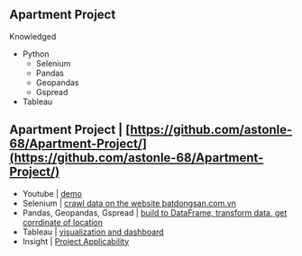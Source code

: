 ## Apartment Project
Knowledged
- Python
  + Selenium
  + Pandas
  + Geopandas
  + Gspread
- Tableau
## Apartment Project | [https://github.com/astonle-68/Apartment-Project/](https://github.com/astonle-68/Apartment-Project/)
- Youtube | [demo](https://youtu.be/OWUCJNW-FSA)
- Selenium | [crawl data on the website batdongsan.com.vn](https://github.com/astonle-68/Apartment-Project/blob/master/Crawl_Data.py)
- Pandas, Geopandas, Gspread | [build to DataFrame, transform data, get corrdinate of location](https://github.com/astonle-68/Apartment-Project/blob/master/ETL_Data.py)
- Tableau | [visualization and dashboard](https://public.tableau.com/views/ApartmentProjectInVietnam/ApartmentProjects?:language=en-US&:sid=&:redirect=auth&:display_count=n&:origin=viz_share_link)
- Insight | [Project Applicability](https://github.com/astonle-68/Apartment-Project/blob/master/Project%20Applicability) 

